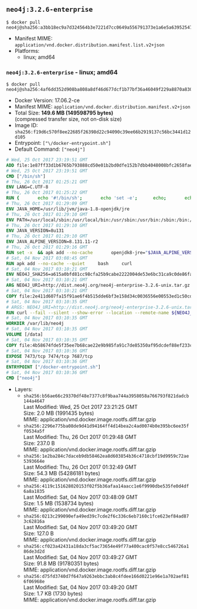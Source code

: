 ## `neo4j:3.2.6-enterprise`

```console
$ docker pull neo4j@sha256:a3bb18ec9a7d324564b3e7221d7cc0649a556791373e1a6e5a63952547424948
```

-	Manifest MIME: `application/vnd.docker.distribution.manifest.list.v2+json`
-	Platforms:
	-	linux; amd64

### `neo4j:3.2.6-enterprise` - linux; amd64

```console
$ docker pull neo4j@sha256:4af6dd352d908ba808a8df46d677dcf1b77bf36a46049f229a8870a830cb7330
```

-	Docker Version: 17.06.2-ce
-	Manifest MIME: `application/vnd.docker.distribution.manifest.v2+json`
-	Total Size: **149.6 MB (149598795 bytes)**  
	(compressed transfer size, not on-disk size)
-	Image ID: `sha256:f19d6c570f8ee22685f26398d22c94090c39ee66b2919137c56bc3441d12d105`
-	Entrypoint: `["\/docker-entrypoint.sh"]`
-	Default Command: `["neo4j"]`

```dockerfile
# Wed, 25 Oct 2017 23:19:51 GMT
ADD file:1e87ff33d1b6765b793888cd50e01b2bd0dfe152b7dbb4048008bfc2658faea7 in / 
# Wed, 25 Oct 2017 23:19:51 GMT
CMD ["/bin/sh"]
# Thu, 26 Oct 2017 01:25:21 GMT
ENV LANG=C.UTF-8
# Thu, 26 Oct 2017 01:25:22 GMT
RUN { 		echo '#!/bin/sh'; 		echo 'set -e'; 		echo; 		echo 'dirname "$(dirname "$(readlink -f "$(which javac || which java)")")"'; 	} > /usr/local/bin/docker-java-home 	&& chmod +x /usr/local/bin/docker-java-home
# Thu, 26 Oct 2017 01:29:09 GMT
ENV JAVA_HOME=/usr/lib/jvm/java-1.8-openjdk/jre
# Thu, 26 Oct 2017 01:29:10 GMT
ENV PATH=/usr/local/sbin:/usr/local/bin:/usr/sbin:/usr/bin:/sbin:/bin:/usr/lib/jvm/java-1.8-openjdk/jre/bin:/usr/lib/jvm/java-1.8-openjdk/bin
# Thu, 26 Oct 2017 01:29:10 GMT
ENV JAVA_VERSION=8u131
# Thu, 26 Oct 2017 01:29:10 GMT
ENV JAVA_ALPINE_VERSION=8.131.11-r2
# Thu, 26 Oct 2017 01:29:16 GMT
RUN set -x 	&& apk add --no-cache 		openjdk8-jre="$JAVA_ALPINE_VERSION" 	&& [ "$JAVA_HOME" = "$(docker-java-home)" ]
# Sat, 04 Nov 2017 03:08:45 GMT
RUN apk add --no-cache --quiet     bash     curl
# Sat, 04 Nov 2017 03:10:21 GMT
ENV NEO4J_SHA256=a615a0bfd81cc98cfa25b9cabe2222004de53e6bc31ca9c0de86fac5f64d6a37 NEO4J_TARBALL=neo4j-enterprise-3.2.6-unix.tar.gz
# Sat, 04 Nov 2017 03:10:21 GMT
ARG NEO4J_URI=http://dist.neo4j.org/neo4j-enterprise-3.2.6-unix.tar.gz
# Sat, 04 Nov 2017 03:10:21 GMT
COPY file:2e411d607fa15f91ae6f4b515dde6bf3e158d34c0036556e00553ed1c50cd63d in /tmp/ 
# Sat, 04 Nov 2017 03:10:35 GMT
# ARGS: NEO4J_URI=http://dist.neo4j.org/neo4j-enterprise-3.2.6-unix.tar.gz
RUN curl --fail --silent --show-error --location --remote-name ${NEO4J_URI}     && echo "${NEO4J_SHA256}  ${NEO4J_TARBALL}" | sha256sum -csw -     && tar --extract --file ${NEO4J_TARBALL} --directory /var/lib     && mv /var/lib/neo4j-* /var/lib/neo4j     && rm ${NEO4J_TARBALL}     && mv /var/lib/neo4j/data /data     && ln -s /data /var/lib/neo4j/data     && apk del curl
# Sat, 04 Nov 2017 03:10:35 GMT
WORKDIR /var/lib/neo4j
# Sat, 04 Nov 2017 03:10:35 GMT
VOLUME [/data]
# Sat, 04 Nov 2017 03:10:35 GMT
COPY file:4b58674fde5f35ee7b68cae22e9b985fa91c7de85350af95dcdef88ef233c3d6 in /docker-entrypoint.sh 
# Sat, 04 Nov 2017 03:10:36 GMT
EXPOSE 7473/tcp 7474/tcp 7687/tcp
# Sat, 04 Nov 2017 03:10:36 GMT
ENTRYPOINT ["/docker-entrypoint.sh"]
# Sat, 04 Nov 2017 03:10:36 GMT
CMD ["neo4j"]
```

-	Layers:
	-	`sha256:b56ae66c29370df48e7377c8f9baa744a3958058a766793f821dadcb144a4647`  
		Last Modified: Wed, 25 Oct 2017 23:21:25 GMT  
		Size: 2.0 MB (1991435 bytes)  
		MIME: application/vnd.docker.image.rootfs.diff.tar.gzip
	-	`sha256:2296e775ba08de9d41d94164ff4d14bea2c4ad0074b0e395bc6ee35ff0534a5f`  
		Last Modified: Thu, 26 Oct 2017 01:29:48 GMT  
		Size: 237.0 B  
		MIME: application/vnd.docker.image.rootfs.diff.tar.gzip
	-	`sha256:1e2ba284c7daceb9db58462ea8d603854b36c4718cbf19d9959c72ae5393664e`  
		Last Modified: Thu, 26 Oct 2017 01:32:49 GMT  
		Size: 54.3 MB (54286181 bytes)  
		MIME: application/vnd.docker.image.rootfs.diff.tar.gzip
	-	`sha256:4119c151628020153f02f5b36afaa14aacc1e6f9990dbe535fe0d4df6a8a1835`  
		Last Modified: Sat, 04 Nov 2017 03:48:09 GMT  
		Size: 1.5 MB (1538734 bytes)  
		MIME: application/vnd.docker.image.rootfs.diff.tar.gzip
	-	`sha256:0213c299090efa49ed39c7cde2f6c336c6eb7160c1fce623ef84ad873c62816a`  
		Last Modified: Sat, 04 Nov 2017 03:49:20 GMT  
		Size: 127.0 B  
		MIME: application/vnd.docker.image.rootfs.diff.tar.gzip
	-	`sha256:cf023a42431a18da3cf5ac73654e49f77a400cac0f57e8cc546726a186de3d2d`  
		Last Modified: Sat, 04 Nov 2017 03:49:27 GMT  
		Size: 91.8 MB (91780351 bytes)  
		MIME: application/vnd.docker.image.rootfs.diff.tar.gzip
	-	`sha256:d75fd3740d7f647a9263ebbc3ab8c4fdee166d0221e96e1a702aef816f06968e`  
		Last Modified: Sat, 04 Nov 2017 03:49:20 GMT  
		Size: 1.7 KB (1730 bytes)  
		MIME: application/vnd.docker.image.rootfs.diff.tar.gzip
